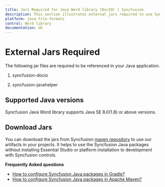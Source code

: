 ```yaml
---
title: Jars Required for Java Word library (DocIO) | Syncfusion
description: This section illustrates external jars required to use Syncfusion Java Word library (DocIO) in Java application
platform: java-file-formats
control: Word library
documentation: UG
---
```


# External Jars Required

The following jar files are required to be referenced in your Java application.

1. syncfusion-docio

2. syncfusion-javahelper

## Supported Java versions

Syncfusion Java Word library supports Java SE 8.0(1.8) or above versions.

## Download Jars

You can download the jars from Syncfusion [maven repository](https://jars.syncfusion.com/) to use our artifacts in your projects. It helps to use the Syncfusion Java packages without installing Essential Studio or platform installation to development with Syncfusion controls.

**Frequently Asked questions**

* [How to configure Syncfusion Java packages in Gradle?](https://help.syncfusion.com/java-file-formats/word-library/faq#how-to-configure-syncfusion-java-packages-in-gradle)
* [How to configure Syncfusion Java packages in Apache Maven?](https://help.syncfusion.com/java-file-formats/word-library/faq#how-to-configure-syncfusion-java-packages-in-apache-maven)

